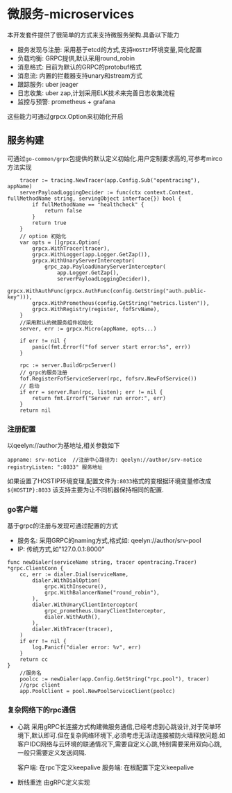 # 微服务-microservices
本开发套件提供了很简单的方式来支持微服务架构.具备以下能力

* 服务发现与注册: 采用基于etcd的方式,支持`HOSTIP`环境变量,简化配置
* 负载均衡: GRPC提供,默认采用round_robin
* 消息格式: 目前为默认的GRPC的protobuf格式
* 消息流: 内置的拦截器支持unary和stream方式
* 跟踪服务: uber jeager
* 日志收集: uber zap,计划采用ELK技术来完善日志收集流程
* 监控与预警: prometheus + grafana

这些能力可通过grpcx.Option来初始化开启

## 服务构建

可通过`go-common/grpx`包提供的默认定义初始化.用户定制要求高的,可参考mirco方法实现
```    
    tracer := tracing.NewTracer(app.Config.Sub("opentracing"), appName)
	serverPayloadLoggingDecider := func(ctx context.Context, fullMethodName string, servingObject interface{}) bool {
		if fullMethodName == "healthcheck" {
			return false
		}
		return true
	}
    // option 初始化
	var opts = []grpcx.Option{
		grpcx.WithTracer(tracer),
		grpcx.WithLogger(app.Logger.GetZap()),
		grpcx.WithUnaryServerInterceptor(
		    grpc_zap.PayloadUnaryServerInterceptor(
		        app.Logger.GetZap(),
		        serverPayloadLoggingDecider)),
		grpcx.WithAuthFunc(grpcx.AuthFunc(config.GetString("auth.public-key"))),
		grpcx.WithPrometheus(config.GetString("metrics.listen")),
		grpcx.WithRegistry(register, fofSrvName),
	}
    //采用默认的微服务组件初始化
	server, err := grpcx.Micro(appName, opts...)

	if err != nil {
		panic(fmt.Errorf("fof server start error:%s", err))
	}
    
	rpc := server.BuildGrpcServer()
	// grpc的服务注册
	fof.RegisterFofServiceServer(rpc, fofsrv.NewFofService())
	// 启动
	if err = server.Run(rpc, listen); err != nil {
		return fmt.Errorf("Server run error:", err)
	}
	return nil
```

### 注册配置

以qeelyn://author为基地址,相关参数如下
```
appname: srv-notice  //注册中心路径为: qeelyn://author/srv-notice
registryListen: ":8033" 服务地址
```

如果设置了HOSTIP环境变理,配置文件为`:8033`格式的变根据环境变量修改成`${HOSTIP}:8033`
该支持主要为让不同机器保持相同的配置.

### go客户端

基于grpc的注册与发现可通过配置的方式
* 服务名: 采用GRPC的naming方式,格式如: qeelyn://author/srv-pool
* IP: 传统方式,如"127.0.0.1:8000"
```
func newDialer(serviceName string, tracer opentracing.Tracer) *grpc.ClientConn {
	cc, err := dialer.Dial(serviceName,
		dialer.WithDialOption(
			grpc.WithInsecure(),
			grpc.WithBalancerName("round_robin"),
		),
		dialer.WithUnaryClientInterceptor(
			grpc_prometheus.UnaryClientInterceptor,
			dialer.WithAuth(),
		),
		dialer.WithTracer(tracer),
	)
	if err != nil {
		log.Panicf("dialer error: %v", err)
	}
	return cc
}
    //服务名
	poolcc := newDialer(app.Config.GetString("rpc.pool"), tracer)	
    //grpc client
	app.PoolClient = pool.NewPoolServiceClient(poolcc)

```

### 复杂网络下的rpc通信

* 心跳
采用gRPC长连接方式构建微服务通信,已经考虑到心跳设计,对于简单环境下,默认即可.但在复杂网络环境下,必须考虑无活动连接被防火墙释放问题.如
客户IDC网络与云环境的联通情况下,需要自定义心跳,特别需要采用双向心跳,一般只需要定义发送间隔.

    客户端: 在rpc下定义keepalive
    服务端: 在根配置下定义keepalive
    
* 断线重连
由gRPC定义实现
